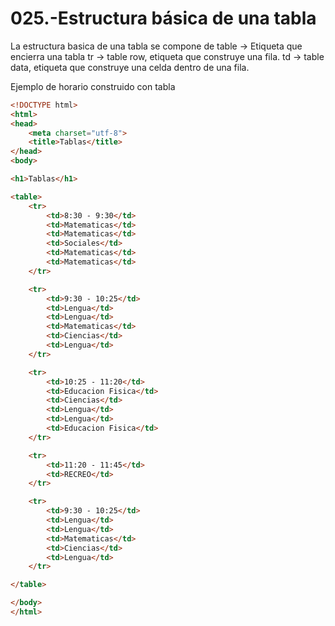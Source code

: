 025.-Estructura básica de una tabla
===

La estructura basica de una tabla se compone de 
table -> Etiqueta que encierra una tabla
tr -> table row, etiqueta que construye una fila.
td -> table data, etiqueta que construye una celda dentro de una fila.


Ejemplo de horario construido con tabla
```html
<!DOCTYPE html>
<html>
<head>
	<meta charset="utf-8">
	<title>Tablas</title>
</head>
<body>

<h1>Tablas</h1>

<table>
	<tr>
		<td>8:30 - 9:30</td>
		<td>Matematicas</td>
		<td>Matematicas</td>
		<td>Sociales</td>
		<td>Matematicas</td>
		<td>Matematicas</td>
	</tr>

	<tr>
		<td>9:30 - 10:25</td>
		<td>Lengua</td>
		<td>Lengua</td>
		<td>Matematicas</td>
		<td>Ciencias</td>
		<td>Lengua</td>
	</tr>

	<tr>
		<td>10:25 - 11:20</td>
		<td>Educacion Fisica</td>
		<td>Ciencias</td>
		<td>Lengua</td>
		<td>Lengua</td>
		<td>Educacion Fisica</td>
	</tr>

	<tr>
		<td>11:20 - 11:45</td>
		<td>RECREO</td>
	</tr>

	<tr>
		<td>9:30 - 10:25</td>
		<td>Lengua</td>
		<td>Lengua</td>
		<td>Matematicas</td>
		<td>Ciencias</td>
		<td>Lengua</td>
	</tr>

</table>

</body>
</html>
```